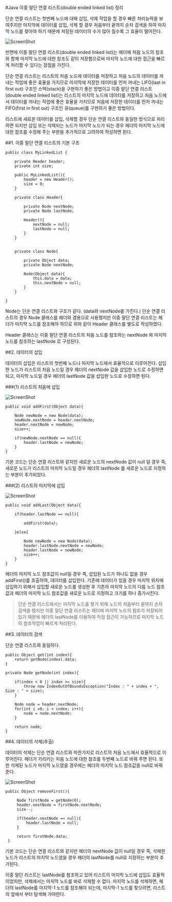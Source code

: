 #Java 이중 말단 연결 리스트(double ended linked list) 정리

단순 연결 리스트는 첫번째 노드에 대해 삽입, 삭제 작업을 할 경우 빠른 처리능력을 보여주지만 마지막에 데이터를 삽입, 삭제 할 경우 처음부터 끝까지 순차 검색을 하여 마지막 노드를 찾아야 하기 때문에 저장된 데이터의 수가 많아 질수록 그 효율이 떨어진다.

![ScreenShot](http://cfile4.uf.tistory.com/image/22398C4B5340B33D23B518)

반면에 이중 말단 연결 리스트(double ended linked list)는 헤더에 처음 노드의 참조와 함께 마지막 노드에 대한 참조도 같이 저장함으로써 마지막 노드에 대한 접근을 빠르게 처리할 수 있다는 장점을 가진다.

단순 연결 리스트는 리스트의 처음 노드에 데이터를 저장하고 처음 노드의 데이터를 꺼내는 작업에 좋은 효율을 가지므로 마지막에 저장한 데이터를 먼저 꺼내는 LIFO(last in first out) 구조인 스택(stack)을 구현하기 좋은 방법이고 이중 말단 연결 리스트(double ended linked list)는 리스트의 마지막 노드에 데이터를 저장하고 처음 노드에서 데이터를 꺼내는 작업에 좋은 효율을 가지므로 처음에 저장한 데이터를 먼저 꺼내는 FIFO(first in first out) 구조인 큐(queue)를 구현하기 좋은 방법이다.

리스트에 새로운 데이터를 삽입, 삭제할 경우 단순 연결 리스트와 동일한 방식으로 처리하면 되지만 삽입 또는 삭제되는 노드가 마지막 노드가 되는 경우 헤더의 마지막 노드에 대한 참조를 수정해 주는 부분을 추가적으로 고려하여 작성하면 된다.

##1. 이중 말단 연결 리스트의 기본 구조

	public class MyLinkedList {
    
	    private Header header;
	    private int size;
	    
	    public MyLinkedList(){
	        header = new Header();
	        size = 0;
	    }
	    
	    private class Header{
	        
	        private Node nextNode;
	        private Node lastNode;
	        
	        Header(){
	            nextNode = null;
	            lastNode = null;
	        }
	    }
	    
	    
	    private class Node{
	        
	        private Object data;
	        private Node nextNode;
	        
	        Node(Object data){
	            this.data = data;
	            this.nextNode = null;
	        }
	    }

	}

Node는 단순 연결 리스트와 구조가 같다. (data와 nextNode를 가진다.)
단순 연결 리스트의 경우 Node 클래스를 헤더와 겸용으로 사용했지만 이중 말단 연결 리스트는 헤더가 마지막 노드를 참조해야 하므로 위와 같이 Header 클래스를 별도로 작성하였다.

Header 클래스는 이중 말단 연결 리스트의 처음 노드를 참조하는 nextNode 와 마지막 노드를 참조하는 lastNode 로 구성된다.

##2. 데이터의 삽입

데이터의 삽입은 리스트의 첫번째 노드나 마지막 노드에서 효율적으로 이루어진다.
삽입한 노드가 리스트의 처음 노드일 경우 헤더의 nextNode 값을 삽입한 노드로 수정하면 되고, 마지막 노드일 경우 헤더의 lastNode 값을 삽입한 노드로 수정하면 된다.

###(1) 리스트의 처음에 삽입

![ScreenShot](http://cfile21.uf.tistory.com/image/234102395340B8BA3710D9)

	public void addFirst(Object data){
        
        Node newNode = new Node(data);
        newNode.nextNode = header.nextNode;
        header.nextNode = newNode;
        size++;
        
        if(newNode.nextNode == null){
            header.lastNode = newNode;
        }
    }

기본 코드는 단순 연결 리스트와 같지만 새로운 노드의 nextNode 값이 null 일 경우
즉, 새로운 노드가 리스트의 마지막 노드일 경우 헤더의 lastNode 를 새로운 노드로 지정하는 부분이 추가되었다.

###(2) 리스트의 마지막에 삽입

![ScreenShot](http://cfile8.uf.tistory.com/image/2657F4355340BAC322D538)

	public void addLast(Object data){
        
        if(header.lastNode == null){
            
            addFirst(data);
        
        }else{
            
            Node newNode = new Node(data);
            header.lastNode.nextNode = newNode;
            header.lastNode = newNode;
            size++;
        }
    }

헤더의 마지막 노드 참조값이 null일 경우 즉, 삽입된 노드가 하나도 없을 경우 addFirst()를 호출하여, 데이터를 삽입한다.
기존에 데이터가 있을 경우 마지막 위치에 삽입하기 위해서 삽입할 새로운 노드를 생성한 후 기존의 마지막 노드의 다음 노드 참조값과 헤더의 마지막 노드 참조값을 새로운 노드로 지정하고 크기를 하나 증가시킨다.

> 단순 연결 리스트에서는 마지막 노드를 찾기 위해 노드의 처음부터 끝까지 순차검색을 했지만 이중 말단 연결 리스트는 헤더에 마지막 노드의 참조가 저장되어 있기 때문에 헤더의 lastNode를 이용하여 직접 접근이 가능하므로 마지막 노드의 참조작업이 빠르게 처리된다.


##3. 데이터의 검색

단순 연결 리스트와 동일하다.



	public Object get(int index){
		return getNode(index).data;
	}
    
    private Node getNode(int index){
        
        if(index < 0 || index >= size){
            throw new IndexOutOfBoundsException("Index : " + index + ", Size : " + size);
        }
        
        Node node = header.nextNode;
        for(int i =0; i < index; i++){
            node = node.nextNode;
        }
        
        return node;
    }


##4. 데이터의 삭제(추출)

데이터의 삭제는 단순 연결 리스트와 마찬가지로 리스트의 처음 노드에서 효율적으로 이루어진다.
헤더가 가리키는 처음 노드에 대한 참조를 두번째 노드로 바꿔 주면 된다. 또한 삭제된 노드가 마지막 노드였을 경우에는 헤더의 마지막 노드 참조값을 null로 바꿔준다.

![ScreenShot](http://cfile29.uf.tistory.com/image/214F864B5340C48711AB7D)

	public Object removeFirst(){
         
         Node firstNode = getNode(0);
         header.nextNode = firstNode.nextNode;
         size--;
         
         if(header.nextNode == null){
             header.lastNode = null;
         }
         
         return firstNode.data;
     }

기본 코드는 단순 연결 리스트와 같지만 헤더의 nextNode 값이 null일 경우 즉, 삭제한 노드가 리스트의 마지막 노드였을 경우 헤더의 lastNode를 null로 지정하는 부분이 추가된다.

이중 말단 리스트는 lastNode를 참조하고 있어 리스트의 마지막 노드에 삽입도 효율적이었지만, 삭제에서는 마지막 노드를 바로 삭제할 수 없다.
마지막 노드를 삭제하면, 헤더의 lastNode를 마지막-1 노드를 참조해야 되는데, 마지막-1 노드를 찾으려면, 리스트의 앞에서 부터 탐색해 가야한다.